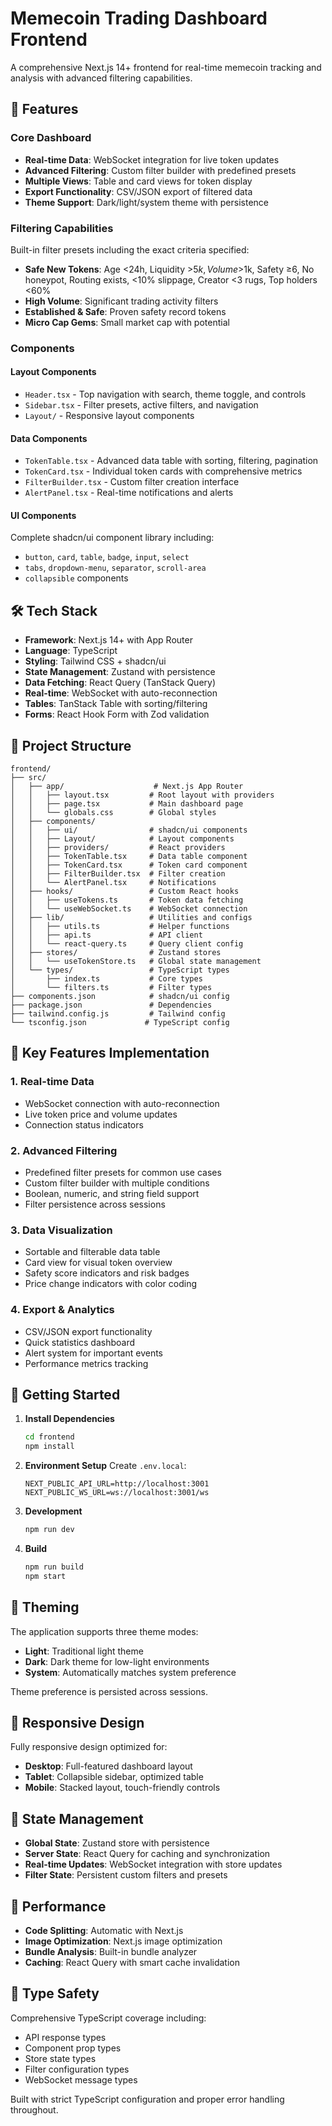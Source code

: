 # Memecoin Trading Dashboard Frontend

A comprehensive Next.js 14+ frontend for real-time memecoin tracking and analysis with advanced filtering capabilities.

## 🚀 Features

### Core Dashboard
- **Real-time Data**: WebSocket integration for live token updates
- **Advanced Filtering**: Custom filter builder with predefined presets
- **Multiple Views**: Table and card views for token display
- **Export Functionality**: CSV/JSON export of filtered data
- **Theme Support**: Dark/light/system theme with persistence

### Filtering Capabilities
Built-in filter presets including the exact criteria specified:
- **Safe New Tokens**: Age <24h, Liquidity >$5k, Volume >$1k, Safety ≥6, No honeypot, Routing exists, <10% slippage, Creator <3 rugs, Top holders <60%
- **High Volume**: Significant trading activity filters
- **Established & Safe**: Proven safety record tokens
- **Micro Cap Gems**: Small market cap with potential

### Components

#### Layout Components
- `Header.tsx` - Top navigation with search, theme toggle, and controls
- `Sidebar.tsx` - Filter presets, active filters, and navigation
- `Layout/` - Responsive layout components

#### Data Components
- `TokenTable.tsx` - Advanced data table with sorting, filtering, pagination
- `TokenCard.tsx` - Individual token cards with comprehensive metrics
- `FilterBuilder.tsx` - Custom filter creation interface
- `AlertPanel.tsx` - Real-time notifications and alerts

#### UI Components
Complete shadcn/ui component library including:
- `button`, `card`, `table`, `badge`, `input`, `select`
- `tabs`, `dropdown-menu`, `separator`, `scroll-area`
- `collapsible` components

## 🛠 Tech Stack

- **Framework**: Next.js 14+ with App Router
- **Language**: TypeScript
- **Styling**: Tailwind CSS + shadcn/ui
- **State Management**: Zustand with persistence
- **Data Fetching**: React Query (TanStack Query)
- **Real-time**: WebSocket with auto-reconnection
- **Tables**: TanStack Table with sorting/filtering
- **Forms**: React Hook Form with Zod validation

## 📁 Project Structure

```
frontend/
├── src/
│   ├── app/                    # Next.js App Router
│   │   ├── layout.tsx         # Root layout with providers
│   │   ├── page.tsx           # Main dashboard page
│   │   └── globals.css        # Global styles
│   ├── components/
│   │   ├── ui/                # shadcn/ui components
│   │   ├── Layout/            # Layout components
│   │   ├── providers/         # React providers
│   │   ├── TokenTable.tsx     # Data table component
│   │   ├── TokenCard.tsx      # Token card component
│   │   ├── FilterBuilder.tsx  # Filter creation
│   │   └── AlertPanel.tsx     # Notifications
│   ├── hooks/                 # Custom React hooks
│   │   ├── useTokens.ts       # Token data fetching
│   │   └── useWebSocket.ts    # WebSocket connection
│   ├── lib/                   # Utilities and configs
│   │   ├── utils.ts           # Helper functions
│   │   ├── api.ts             # API client
│   │   └── react-query.ts     # Query client config
│   ├── stores/                # Zustand stores
│   │   └── useTokenStore.ts   # Global state management
│   └── types/                 # TypeScript types
│       ├── index.ts           # Core types
│       └── filters.ts         # Filter types
├── components.json            # shadcn/ui config
├── package.json               # Dependencies
├── tailwind.config.js         # Tailwind config
└── tsconfig.json             # TypeScript config
```

## 🎯 Key Features Implementation

### 1. Real-time Data
- WebSocket connection with auto-reconnection
- Live token price and volume updates
- Connection status indicators

### 2. Advanced Filtering
- Predefined filter presets for common use cases
- Custom filter builder with multiple conditions
- Boolean, numeric, and string field support
- Filter persistence across sessions

### 3. Data Visualization
- Sortable and filterable data table
- Card view for visual token overview
- Safety score indicators and risk badges
- Price change indicators with color coding

### 4. Export & Analytics
- CSV/JSON export functionality
- Quick statistics dashboard
- Alert system for important events
- Performance metrics tracking

## 🚦 Getting Started

1. **Install Dependencies**
   ```bash
   cd frontend
   npm install
   ```

2. **Environment Setup**
   Create `.env.local`:
   ```
   NEXT_PUBLIC_API_URL=http://localhost:3001
   NEXT_PUBLIC_WS_URL=ws://localhost:3001/ws
   ```

3. **Development**
   ```bash
   npm run dev
   ```

4. **Build**
   ```bash
   npm run build
   npm start
   ```

## 🎨 Theming

The application supports three theme modes:
- **Light**: Traditional light theme
- **Dark**: Dark theme for low-light environments
- **System**: Automatically matches system preference

Theme preference is persisted across sessions.

## 📱 Responsive Design

Fully responsive design optimized for:
- **Desktop**: Full-featured dashboard layout
- **Tablet**: Collapsible sidebar, optimized table
- **Mobile**: Stacked layout, touch-friendly controls

## 🔄 State Management

- **Global State**: Zustand store with persistence
- **Server State**: React Query for caching and synchronization
- **Real-time Updates**: WebSocket integration with store updates
- **Filter State**: Persistent custom filters and presets

## 🚀 Performance

- **Code Splitting**: Automatic with Next.js
- **Image Optimization**: Next.js image optimization
- **Bundle Analysis**: Built-in bundle analyzer
- **Caching**: React Query with smart cache invalidation

## 🔐 Type Safety

Comprehensive TypeScript coverage including:
- API response types
- Component prop types
- Store state types
- Filter configuration types
- WebSocket message types

Built with strict TypeScript configuration and proper error handling throughout.